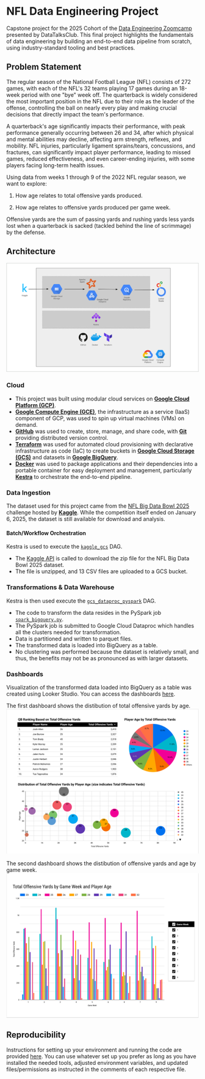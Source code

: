 # NFL Data Engineering Project
Capstone project for the 2025 Cohort of the [Data Engineering Zoomcamp](https://github.com/DataTalksClub/data-engineering-zoomcamp/blob/main/README.md) presented by DataTalksClub. This final project highlights the fundamentals of data engineering by building an end-to-end data pipeline from scratch, using industry-standard tooling and best practices.

## Problem Statement
The regular season of the National Football League (NFL) consists of 272 games, with each of the NFL's 32 teams playing 17 games during an 18-week period with one "bye" week off. The quarterback is widely considered the most important position in the NFL due to their role as the leader of the offense, controlling the ball on nearly every play and making crucial decisions that directly impact the team's performance. 

A quarterback's age significantly impacts their performance, with peak performance generally occurring between 26 and 34, after which physical and mental abilities may decline, affecting arm strength, reflexes, and mobility. NFL injuries, particularly ligament sprains/tears, concussions, and fractures, can significantly impact player performance, leading to missed games, reduced effectiveness, and even career-ending injuries, with some players facing long-term health issues. 

Using data from weeks 1 through 9 of the 2022 NFL regular season, we want to explore:

   1. How age relates to total offensive yards produced.

   2. How age relates to offensive yards produced per game week.

Offensive yards are the sum of passing yards and rushing yards less yards lost when a quarterback is sacked (tackled behind the line of scrimmage) by the defense.

## Architecture
![End-to-end data pipeline architecture](/images/architecture.png)

### Cloud
- This project was built using modular cloud services on **[Google Cloud Platform (GCP)](https://cloud.google.com/)**. 
- **[Google Compute Engine (GCE)](https://cloud.google.com/products/compute)**, the infrastructure as a service (IaaS) component of GCP, was used to spin up virtual machines (VMs) on demand.
- **[GitHub](https://github.com/)** was used to create, store, manage, and share code, with **[Git](https://git-scm.com/)** providing distributed version control.
- **[Terraform](https://www.terraform.io/)** was used for automated cloud provisioning with declarative infrastructure as code (IaC) to create buckets in **[Google Cloud Storage (GCS)](https://cloud.google.com/storage)** and datasets in **[Google BigQuery](https://cloud.google.com/bigquery)**.
- **[Docker](https://www.docker.com/)** was used to package applications and their dependencies into a portable container for easy deployment and management, particularly **[Kestra](https://kestra.io/)** to orchestrate the end-to-end pipeline.

### Data Ingestion
The dataset used for this project came from the [NFL Big Data Bowl 2025](https://www.kaggle.com/competitions/nfl-big-data-bowl-2025/) challenge hosted by **[Kaggle](https://www.kaggle.com/)**. While the competition itself ended on January 6, 2025, the dataset is still available for download and analysis.

#### Batch/Workflow Orchestration
Kestra is used to execute the [`kaggle_gcs`](/kaggle_gcs.yaml) DAG.
- The [Kaggle API](https://github.com/Kaggle/kaggle-api) is called to download the zip file for the NFL Big Data Bowl 2025 dataset.
- The file is unzipped, and 13 CSV files are uploaded to a GCS bucket.

### Transformations & Data Warehouse
Kestra is then used execute the [`gcs_dataproc_pyspark`](/gcs_dataproc_pyspark.yaml) DAG.
- The code to transform the data resides in the PySpark job [`spark_bigquery.py`](/spark_bigquery.py). 
- The PySpark job is submitted to Google Cloud Dataproc which handles all the clusters needed for transformation.
- Data is partitioned and written to parquet files.
- The transformed data is loaded into BigQuery as a table.
- No clustering was performed because the dataset is relatively small, and thus, the benefits may not be as pronounced as with larger datasets.

### Dashboards
Visualization of the transformed data loaded into BigQuery as a table was created using Looker Studio. You can access the dashboards [here](https://lookerstudio.google.com/s/tB6SDPVdITo).

The first dashboard shows the distibution of total offensive yards by age.
![Dashboard comparing total offensive yards to age](/images/dashboard1.png)

The second dashboard shows the distibution of offensive yards and age by game week.
![Dashboard comparing  offensive yards to age and game week](/images/dashboard2.png)

## Reproducibility
Instructions for setting up your environment and running the code are provided [here](/setup.md). You can use whatever set up you prefer as long as you have installed the needed tools, adjusted environment variables, and updated files/permissions as instructed in the comments of each respective file.